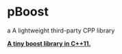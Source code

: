 # pBoost
a A lightweight third-party CPP library

**[A tiny boost library in C++11.](https://github.com/ppywj/pBoost)**
